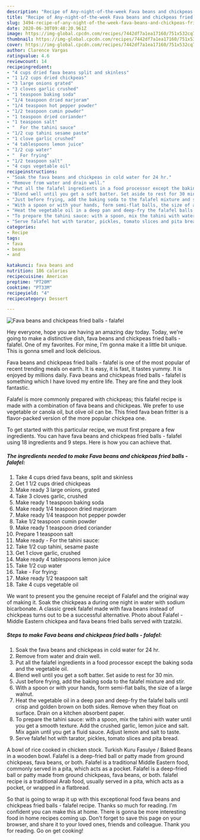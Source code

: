 ```yaml
---
description: "Recipe of Any-night-of-the-week Fava beans and chickpeas fried balls - falafel"
title: "Recipe of Any-night-of-the-week Fava beans and chickpeas fried balls - falafel"
slug: 3494-recipe-of-any-night-of-the-week-fava-beans-and-chickpeas-fried-balls-falafel
date: 2020-06-30T09:48:20.961Z
image: https://img-global.cpcdn.com/recipes/7442df7a1ea17160/751x532cq70/fava-beans-and-chickpeas-fried-balls-falafel-recipe-main-photo.jpg
thumbnail: https://img-global.cpcdn.com/recipes/7442df7a1ea17160/751x532cq70/fava-beans-and-chickpeas-fried-balls-falafel-recipe-main-photo.jpg
cover: https://img-global.cpcdn.com/recipes/7442df7a1ea17160/751x532cq70/fava-beans-and-chickpeas-fried-balls-falafel-recipe-main-photo.jpg
author: Clarence Vargas
ratingvalue: 4.6
reviewcount: 14
recipeingredient:
- "4 cups dried fava beans split and skinless"
- "1 1/2 cups dried chickpeas"
- "3 large onions grated"
- "3 cloves garlic crushed"
- "1 teaspoon baking soda"
- "1/4 teaspoon dried marjoram"
- "1/4 teaspoon hot pepper powder"
- "1/2 teaspoon cumin powder"
- "1 teaspoon dried coriander"
- "1 teaspoon salt"
- "  For the tahini sauce"
- "1/2 cup tahini sesame paste"
- "1 clove garlic crushed"
- "4 tablespoons lemon juice"
- "1/2 cup water"
- "  For frying"
- "1/2 teaspoon salt"
- "4 cups vegetable oil"
recipeinstructions:
- "Soak the fava beans and chickpeas in cold water for 24 hr."
- "Remove from water and drain well."
- "Put all the falafel ingredients in a food processor except the baking soda and the vegetable oil."
- "Blend well until you get a soft batter. Set aside to rest for 30 min."
- "Just before frying, add the baking soda to the falafel mixture and stir."
- "With a spoon or with your hands, form semi-flat balls, the size of a large walnut."
- "Heat the vegetable oil in a deep pan and deep-fry the falafel balls until crisp and golden brown on both sides. Remove when they float on surface. Drain on a kitchen absorbent paper."
- "To prepare the tahini sauce: with a spoon, mix the tahini with water until you get a smooth texture. Add the crushed garlic, lemon juice and salt. Mix again until you get a fluid sauce. Adjust lemon and salt to taste."
- "Serve falafel hot with tarator, pickles, tomato slices and pita bread."
categories:
- Recipe
tags:
- fava
- beans
- and

katakunci: fava beans and 
nutrition: 186 calories
recipecuisine: American
preptime: "PT20M"
cooktime: "PT33M"
recipeyield: "4"
recipecategory: Dessert

---
```



![Fava beans and chickpeas fried balls - falafel](https://img-global.cpcdn.com/recipes/7442df7a1ea17160/751x532cq70/fava-beans-and-chickpeas-fried-balls-falafel-recipe-main-photo.jpg)

Hey everyone, hope you are having an amazing day today. Today, we're going to make a distinctive dish, fava beans and chickpeas fried balls - falafel. One of my favorites. For mine, I'm gonna make it a little bit unique. This is gonna smell and look delicious.

Fava beans and chickpeas fried balls - falafel is one of the most popular of recent trending meals on earth. It is easy, it is fast, it tastes yummy. It is enjoyed by millions daily. Fava beans and chickpeas fried balls - falafel is something which I have loved my entire life. They are fine and they look fantastic.

Falafel is more commonly prepared with chickpeas; this falafel recipe is made with a combination of fava beans and chickpeas. We prefer to use vegetable or canola oil, but olive oil can be. This fried fava bean fritter is a flavor-packed version of the more popular chickpea one.


To get started with this particular recipe, we must first prepare a few ingredients. You can have fava beans and chickpeas fried balls - falafel using 18 ingredients and 9 steps. Here is how you can achieve that.

<!--inarticleads1-->

##### The ingredients needed to make Fava beans and chickpeas fried balls - falafel:

1. Take 4 cups dried fava beans, split and skinless
1. Get 1 1/2 cups dried chickpeas
1. Make ready 3 large onions, grated
1. Take 3 cloves garlic, crushed
1. Make ready 1 teaspoon baking soda
1. Make ready 1/4 teaspoon dried marjoram
1. Make ready 1/4 teaspoon hot pepper powder
1. Take 1/2 teaspoon cumin powder
1. Make ready 1 teaspoon dried coriander
1. Prepare 1 teaspoon salt
1. Make ready  - For the tahini sauce:
1. Take 1/2 cup tahini, sesame paste
1. Get 1 clove garlic, crushed
1. Make ready 4 tablespoons lemon juice
1. Take 1/2 cup water
1. Take  - For frying:
1. Make ready 1/2 teaspoon salt
1. Take 4 cups vegetable oil


We want to present you the genuine receipt of Falafel and the original way of making it. Soak the chickpeas a during one night in water with sodium bicarbonate. A classic greek falafel made with fava beans instead of chickpeas turns out to be a successful alternative. Photo about Falafel - Middle Eastern chickpea and fava beans fried balls served with tzatziki. 

<!--inarticleads2-->

##### Steps to make Fava beans and chickpeas fried balls - falafel:

1. Soak the fava beans and chickpeas in cold water for 24 hr.
1. Remove from water and drain well.
1. Put all the falafel ingredients in a food processor except the baking soda and the vegetable oil.
1. Blend well until you get a soft batter. Set aside to rest for 30 min.
1. Just before frying, add the baking soda to the falafel mixture and stir.
1. With a spoon or with your hands, form semi-flat balls, the size of a large walnut.
1. Heat the vegetable oil in a deep pan and deep-fry the falafel balls until crisp and golden brown on both sides. Remove when they float on surface. Drain on a kitchen absorbent paper.
1. To prepare the tahini sauce: with a spoon, mix the tahini with water until you get a smooth texture. Add the crushed garlic, lemon juice and salt. Mix again until you get a fluid sauce. Adjust lemon and salt to taste.
1. Serve falafel hot with tarator, pickles, tomato slices and pita bread.


A bowl of rice cooked in chicken stock. Turkish Kuru Fasulye / Baked Beans in a wooden bowl. Falafel is a deep-fried ball or patty made from ground chickpeas, fava beans, or both. Falafel is a traditional Middle Eastern food, commonly served in a pita, which acts as a pocket. Falafel is a deep-fried ball or patty made from ground chickpeas, fava beans, or both. falafel recipe is a traditional Arab food, usually served in a pita, which acts as a pocket, or wrapped in a flatbread. 

So that is going to wrap it up with this exceptional food fava beans and chickpeas fried balls - falafel recipe. Thanks so much for reading. I'm confident you can make this at home. There is gonna be more interesting food in home recipes coming up. Don't forget to save this page on your browser, and share it to your loved ones, friends and colleague. Thank you for reading. Go on get cooking!
